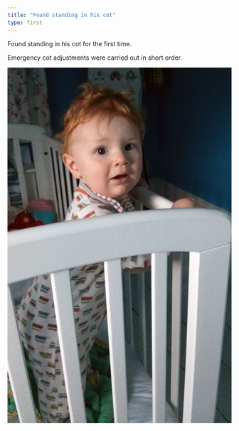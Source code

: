 ```yaml
---
title: "Found standing in his cot"
type: first
---
```


Found standing in his cot for the first time.

Emergency cot adjustments were carried out in short order.

![Standing in cot](img/photos/2014-08-12-cot.jpg)